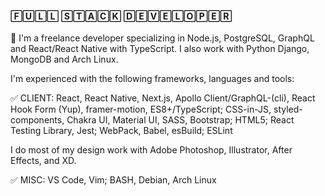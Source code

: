 #### 🄵🅄🄻🄻 🅂🅃🄰🄲🄺 🄳🄴🅅🄴🄻🄾🄿🄴🅁

🚀 I'm a freelance developer specializing in Node.js, PostgreSQL, GraphQL and React/React Native with TypeScript. I also work with Python Django, MongoDB and Arch Linux.

I'm experienced with the following frameworks, languages and tools:

✅ CLIENT: React, React Native, Next.js, Apollo Client/GraphQL-(cli), React Hook Form (Yup), framer-motion, ES8+/TypeScript; CSS-in-JS, styled-components, Chakra UI, Material UI, SASS, Bootstrap; HTML5; React Testing Library, Jest; WebPack, Babel, esBuild; ESLint

I do most of my design work with Adobe Photoshop, Illustrator, After Effects, and XD.

✅ MISC: VS Code, Vim; BASH, Debian, Arch Linux 
<!--
**pau1tuck/pau1tuck** is a ✨ _special_ ✨ repository because its `README.md` (this file) appears on your GitHub profile.

Here are some ideas to get you started:

- 🔭 I’m currently working on ...
- 🌱 I’m currently learning ...
- 👯 I’m looking to collaborate on ...
- 🤔 I’m looking for help with ...
- 💬 Ask me about ...
- 📫 How to reach me: ...
- 😄 Pronouns: ...
- ⚡ Fun fact: ...
-->
